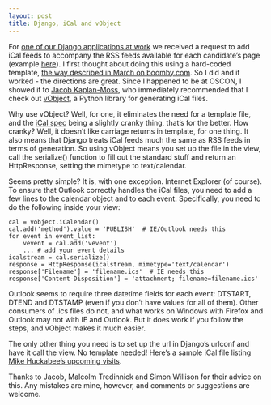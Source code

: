 ```yaml
---
layout: post
title: Django, iCal and vObject
---
```


For [one of our Django applications at work](http://web.archive.org/web/20071229080437/http://projects.washingtonpost.com/2008-presidential-candidates/tracker/) we received a request to add iCal feeds to accompany the RSS feeds available for each candidate’s page (example [here](http://web.archive.org/web/20071225222926/http://projects.washingtonpost.com/2008-presidential-candidates/tracker/candidates/hillary-clinton/)). I first thought about doing this using a hard-coded template, [the way described in March on boomby.com](http://web.archive.org/web/20071225222926/http://boomby.com/?p=4). So I did and it worked - the directions are great. Since I happened to be at OSCON, I showed it to [Jacob Kaplan-Moss](http://www.jacobian.org/), who immediately recommended that I check out [vObject](http://vobject.skyhouseconsulting.com/), a Python library for generating iCal files.

Why use vObject? Well, for one, it eliminates the need for a template file, and the [iCal spec](http://www.ietf.org/rfc/rfc2445.txt) being a slightly cranky thing, that’s for the better. How cranky? Well, it doesn’t like carriage returns in template, for one thing. It also means that Django treats iCal feeds much the same as RSS feeds in terms of generation. So using vObject means you set up the file in the view, call the serialize() function to fill out the standard stuff and return an HttpResponse, setting the mimetype to text/calendar.

Seems pretty simple? It is, with one exception. Internet Explorer (of course). To ensure that Outlook correctly handles the iCal files, you need to add a few lines to the calendar object and to each event. Specifically, you need to do the following inside your view:


    cal = vobject.iCalendar()
    cal.add('method').value = 'PUBLISH'  # IE/Outlook needs this
    for event in event_list:
        vevent = cal.add('vevent')
        ... # add your event details
    icalstream = cal.serialize()
    response = HttpResponse(icalstream, mimetype='text/calendar')
    response['Filename'] = 'filename.ics'  # IE needs this
    response['Content-Disposition'] = 'attachment; filename=filename.ics'

Outlook seems to require three datetime fields for each event: DTSTART, DTEND and DTSTAMP (even if you don’t have values for all of them). Other consumers of .ics files do not, and what works on Windows with Firefox and Outlook may not with IE and Outlook. But it does work if you follow the steps, and vObject makes it much easier.

The only other thing you need is to set up the url in Django’s urlconf and have it call the view. No template needed! Here’s a sample iCal file listing [Mike Huckabee’s upcoming visits](http://web.archive.org/web/20071225222926/http://projects.washingtonpost.com/2008-presidential-candidates/tracker/ical/candidates/mike-huckabee/).

Thanks to Jacob, Malcolm Tredinnick and Simon Willison for their advice on this. Any mistakes are mine, however, and comments or suggestions are welcome.